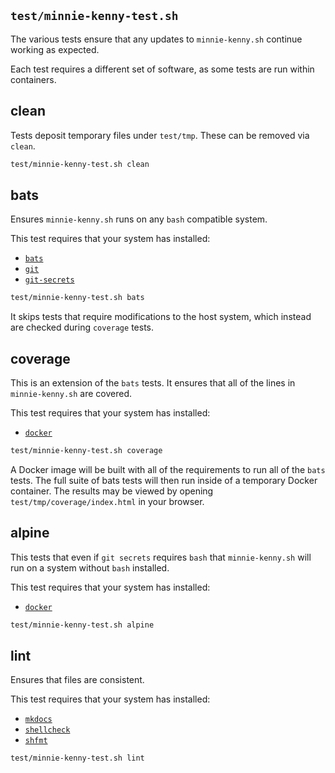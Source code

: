 ## `test/minnie-kenny-test.sh`

The various tests ensure that any updates to `minnie-kenny.sh` continue working as expected.

Each test requires a different set of software, as some tests are run within containers.

## clean

Tests deposit temporary files under `test/tmp`. These can be removed via `clean`.

```bash
test/minnie-kenny-test.sh clean
```

## bats

Ensures `minnie-kenny.sh` runs on any `bash` compatible system.

This test requires that your system has installed:

- [`bats`](https://github.com/bats-core/bats-core#installation)
- [`git`](https://git-scm.com/book/en/v2/Getting-Started-Installing-Git)
- [`git-secrets`](https://github.com/awslabs/git-secrets#installing-git-secrets)

```bash
test/minnie-kenny-test.sh bats
```

It skips tests that require modifications to the host system, which instead are checked during `coverage` tests.

## coverage

This is an extension of the `bats` tests. It ensures that all of the lines in `minnie-kenny.sh` are covered.

This test requires that your system has installed:

- [`docker`](https://www.docker.com)

```bash
test/minnie-kenny-test.sh coverage
```

A Docker image will be built with all of the requirements to run all of the `bats` tests. The full suite of bats tests
will then run inside of a temporary Docker container. The results may be viewed by opening
`test/tmp/coverage/index.html` in your browser.

## alpine

This tests that even if `git secrets` requires `bash` that `minnie-kenny.sh` will run on a system without `bash`
installed.

This test requires that your system has installed:

- [`docker`](https://www.docker.com)

```bash
test/minnie-kenny-test.sh alpine
```

## lint

Ensures that files are consistent.

This test requires that your system has installed:

- [`mkdocs`](https://www.mkdocs.org/#installation)
- [`shellcheck`](https://github.com/koalaman/shellcheck#installing)
- [`shfmt`](https://github.com/mvdan/sh#shfmt)

```bash
test/minnie-kenny-test.sh lint
```
